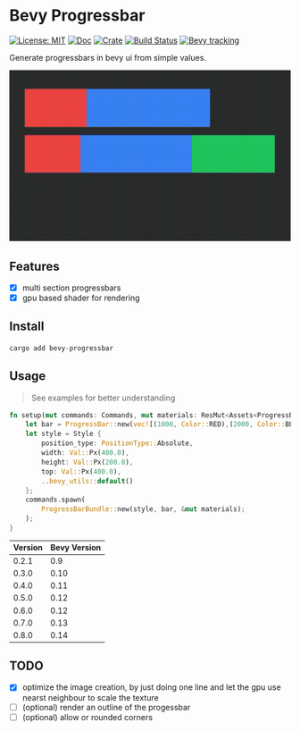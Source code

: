 # Bevy Progressbar

[![License: MIT](https://img.shields.io/badge/License-MIT-blue.svg)](https://opensource.org/licenses/MIT)
[![Doc](https://docs.rs/bevy-progressbar/badge.svg)](https://docs.rs/bevy-progressbar)
[![Crate](https://img.shields.io/crates/v/bevy-progressbar.svg)](https://crates.io/crates/bevy-progressbar)
[![Build Status](https://github.com/tecbeast42/bevy-progressbar/actions/workflows/rust.yml/badge.svg)](https://github.com/tecbeast42/bevy-progressbar/actions/workflows/rust.yml)
[![Bevy tracking](https://img.shields.io/badge/Bevy%20tracking-v0.14-lightblue)](https://github.com/bevyengine/bevy/blob/main/docs/plugins_guidelines.md#main-branch-tracking)

Generate progressbars in bevy ui from simple values. 

![Preview](./example.gif)

## Features

- [x] multi section progressbars 
- [x] gpu based shader for rendering

## Install

```rust
cargo add bevy-progressbar
```

## Usage

> See examples for better understanding

```rust
fn setup(mut commands: Commands, mut materials: ResMut<Assets<ProgressBarMaterial>>) {
    let bar = ProgressBar::new(vec![(1000, Color::RED),(2000, Color::BLUE),(4000, Color::GREEN)]);
    let style = Style {
        position_type: PositionType::Absolute,
        width: Val::Px(400.0),
        height: Val::Px(200.0),
        top: Val::Px(400.0),
        ..bevy_utils::default()
    };
    commands.spawn(
        ProgressBarBundle::new(style, bar, &mut materials);
    );
}
```

| Version | Bevy Version |
|---------|--------------|
| 0.2.1   | 0.9          |
| 0.3.0   | 0.10         |
| 0.4.0   | 0.11         |
| 0.5.0   | 0.12         |
| 0.6.0   | 0.12         |
| 0.7.0   | 0.13         |
| 0.8.0   | 0.14         |

## TODO

- [x] optimize the image creation, by just doing one line and let the gpu use nearst neighbour to scale the texture
- [ ] (optional) render an outline of the progessbar 
- [ ] (optional) allow or rounded corners

